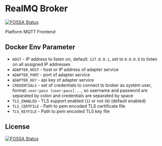 # RealMQ Broker
[![FOSSA Status](https://app.fossa.io/api/projects/git%2Bgithub.com%2Frealmq%2Frealmq-broker.svg?type=shield)](https://app.fossa.io/projects/git%2Bgithub.com%2Frealmq%2Frealmq-broker?ref=badge_shield)

Platform MQTT Frontend

## Docker Env Parameter
- `HOST` - IP address to listen on, default: `127.0.0.1`, set to `0.0.0.0` to
  listen on all assigned IP addresses
- `ADAPTER_HOST` - host or IP address of adapter service
- `ADAPTER_PORT` - port of adapter service
- `ADAPTER_KEY` - api key of adapter service
- `CREDENTIALS` - set of credentials to connect to broker as system user,
  format: `user:pass [user:pass]...`, so username and password are separated by
  colon and credentials are separated by space
- `TLS_ENABLED` - TLS support enabled (`1`) or not (`0`) (default enabled)
- `TLS_CERTFILE` - Path to pem encoded TLS certificate file
- `TLS_KEYFILE` - Path to pem encoded TLS key file


## License
[![FOSSA Status](https://app.fossa.io/api/projects/git%2Bgithub.com%2Frealmq%2Frealmq-broker.svg?type=large)](https://app.fossa.io/projects/git%2Bgithub.com%2Frealmq%2Frealmq-broker?ref=badge_large)
